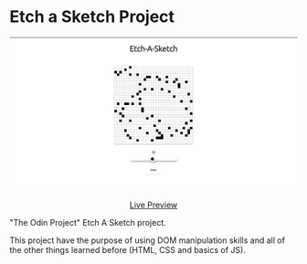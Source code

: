 # Etch a Sketch Project

![Alt Text](./image/final_image.png)

<p align="center">
  <a href="https://joao4xz.github.io/odin_etch-a-sketch/">Live Preview</a>
</p>

"The Odin Project" Etch A Sketch project.

This project have the purpose of using DOM manipulation skills and all of the other things learned before (HTML, CSS and basics of JS).
